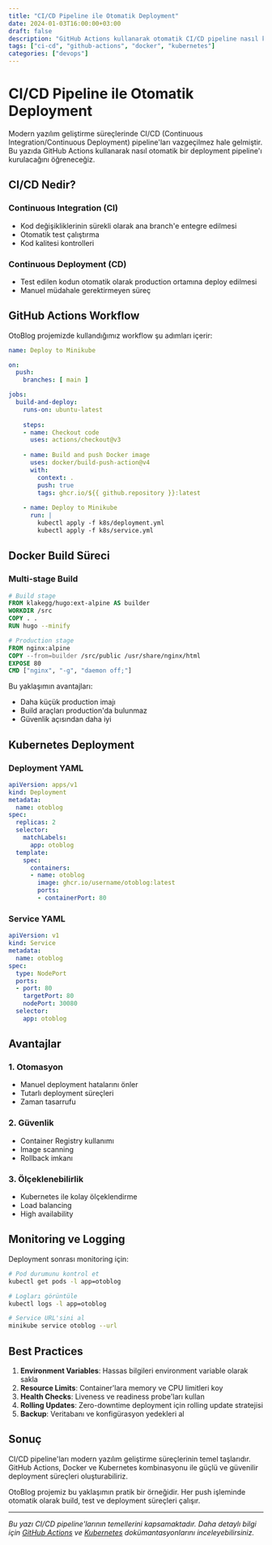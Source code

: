 ```yaml
---
title: "CI/CD Pipeline ile Otomatik Deployment"
date: 2024-01-03T16:00:00+03:00
draft: false
description: "GitHub Actions kullanarak otomatik CI/CD pipeline nasıl kurulur?"
tags: ["ci-cd", "github-actions", "docker", "kubernetes"]
categories: ["devops"]
---
```


# CI/CD Pipeline ile Otomatik Deployment

Modern yazılım geliştirme süreçlerinde CI/CD (Continuous Integration/Continuous Deployment) pipeline'ları vazgeçilmez hale gelmiştir. Bu yazıda GitHub Actions kullanarak nasıl otomatik bir deployment pipeline'ı kurulacağını öğreneceğiz.

## CI/CD Nedir?

### Continuous Integration (CI)
- Kod değişikliklerinin sürekli olarak ana branch'e entegre edilmesi
- Otomatik test çalıştırma
- Kod kalitesi kontrolleri

### Continuous Deployment (CD)
- Test edilen kodun otomatik olarak production ortamına deploy edilmesi
- Manuel müdahale gerektirmeyen süreç

## GitHub Actions Workflow

OtoBlog projemizde kullandığımız workflow şu adımları içerir:

```yaml
name: Deploy to Minikube

on:
  push:
    branches: [ main ]

jobs:
  build-and-deploy:
    runs-on: ubuntu-latest
    
    steps:
    - name: Checkout code
      uses: actions/checkout@v3
      
    - name: Build and push Docker image
      uses: docker/build-push-action@v4
      with:
        context: .
        push: true
        tags: ghcr.io/${{ github.repository }}:latest
        
    - name: Deploy to Minikube
      run: |
        kubectl apply -f k8s/deployment.yml
        kubectl apply -f k8s/service.yml
```

## Docker Build Süreci

### Multi-stage Build

```dockerfile
# Build stage
FROM klakegg/hugo:ext-alpine AS builder
WORKDIR /src
COPY . .
RUN hugo --minify

# Production stage
FROM nginx:alpine
COPY --from=builder /src/public /usr/share/nginx/html
EXPOSE 80
CMD ["nginx", "-g", "daemon off;"]
```

Bu yaklaşımın avantajları:
- Daha küçük production imajı
- Build araçları production'da bulunmaz
- Güvenlik açısından daha iyi

## Kubernetes Deployment

### Deployment YAML

```yaml
apiVersion: apps/v1
kind: Deployment
metadata:
  name: otoblog
spec:
  replicas: 2
  selector:
    matchLabels:
      app: otoblog
  template:
    spec:
      containers:
      - name: otoblog
        image: ghcr.io/username/otoblog:latest
        ports:
        - containerPort: 80
```

### Service YAML

```yaml
apiVersion: v1
kind: Service
metadata:
  name: otoblog
spec:
  type: NodePort
  ports:
  - port: 80
    targetPort: 80
    nodePort: 30080
  selector:
    app: otoblog
```

## Avantajlar

### 1. Otomasyon
- Manuel deployment hatalarını önler
- Tutarlı deployment süreçleri
- Zaman tasarrufu

### 2. Güvenlik
- Container Registry kullanımı
- Image scanning
- Rollback imkanı

### 3. Ölçeklenebilirlik
- Kubernetes ile kolay ölçeklendirme
- Load balancing
- High availability

## Monitoring ve Logging

Deployment sonrası monitoring için:

```bash
# Pod durumunu kontrol et
kubectl get pods -l app=otoblog

# Logları görüntüle
kubectl logs -l app=otoblog

# Service URL'sini al
minikube service otoblog --url
```

## Best Practices

1. **Environment Variables**: Hassas bilgileri environment variable olarak sakla
2. **Resource Limits**: Container'lara memory ve CPU limitleri koy
3. **Health Checks**: Liveness ve readiness probe'ları kullan
4. **Rolling Updates**: Zero-downtime deployment için rolling update stratejisi
5. **Backup**: Veritabanı ve konfigürasyon yedekleri al

## Sonuç

CI/CD pipeline'ları modern yazılım geliştirme süreçlerinin temel taşlarıdır. GitHub Actions, Docker ve Kubernetes kombinasyonu ile güçlü ve güvenilir deployment süreçleri oluşturabiliriz.

OtoBlog projemiz bu yaklaşımın pratik bir örneğidir. Her push işleminde otomatik olarak build, test ve deployment süreçleri çalışır.

---

*Bu yazı CI/CD pipeline'larının temellerini kapsamaktadır. Daha detaylı bilgi için [GitHub Actions](https://docs.github.com/en/actions) ve [Kubernetes](https://kubernetes.io/docs/) dokümantasyonlarını inceleyebilirsiniz.* 